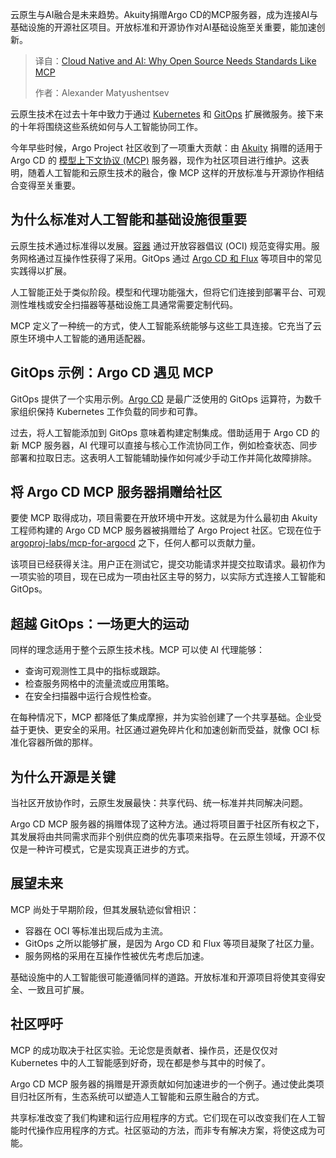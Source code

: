 <!--
title: 云原生AI时代：开源，为何亟需MCP这类标准？
cover: https://cdn.thenewstack.io/media/2025/10/3c5041d3-argocd-mcp-logo-2.png
summary: 云原生与AI融合是未来趋势。Akuity捐赠Argo CD的MCP服务器，成为连接AI与基础设施的开源社区项目。开放标准和开源协作对AI基础设施至关重要，能加速创新。
-->

云原生与AI融合是未来趋势。Akuity捐赠Argo CD的MCP服务器，成为连接AI与基础设施的开源社区项目。开放标准和开源协作对AI基础设施至关重要，能加速创新。

> 译自：[Cloud Native and AI: Why Open Source Needs Standards Like MCP](https://thenewstack.io/cloud-native-and-ai-why-open-source-needs-standards-like-mcp/)
> 
> 作者：Alexander Matyushentsev

云原生技术在过去十年中致力于通过 [Kubernetes](https://thenewstack.io/primer-how-kubernetes-came-to-be-what-it-is-and-why-you-should-care/) 和 [GitOps](https://thenewstack.io/4-core-principles-of-gitops/) 扩展微服务。接下来的十年将围绕这些系统如何与人工智能协同工作。

今年早些时候，Argo Project 社区收到了一项重大贡献：由 [Akuity](https://akuity.io/) 捐赠的适用于 Argo CD 的 [模型上下文协议 (MCP)](https://thenewstack.io/model-context-protocol-a-primer-for-the-developers/) 服务器，现作为社区项目进行维护。这表明，随着人工智能和云原生技术的融合，像 MCP 这样的开放标准与开源协作相结合变得至关重要。

## **为什么标准对人工智能和基础设施很重要**

云原生技术通过标准得以发展。[容器](https://thenewstack.io/introduction-to-containers/) 通过开放容器倡议 (OCI) 规范变得实用。服务网格通过互操作性获得了采用。GitOps 通过 [Argo CD 和 Flux](https://thenewstack.io/gitops-on-kubernetes-deciding-between-argo-cd-and-flux/) 等项目中的常见实践得以扩展。

人工智能正处于类似阶段。模型和代理功能强大，但将它们连接到部署平台、可观测性堆栈或安全扫描器等基础设施工具通常需要定制代码。

MCP 定义了一种统一的方式，使人工智能系统能够与这些工具连接。它充当了云原生环境中人工智能的通用适配器。

## **GitOps 示例：Argo CD 遇见 MCP**

GitOps 提供了一个实用示例。[Argo CD](https://thenewstack.io/survey-argocd-leaves-flux-and-other-gitops-platforms-behind/) 是最广泛使用的 GitOps 运算符，为数千家组织保持 Kubernetes 工作负载的同步和可靠。

过去，将人工智能添加到 GitOps 意味着构建定制集成。借助适用于 Argo CD 的新 MCP 服务器，AI 代理可以直接与核心工作流协同工作，例如检查状态、同步部署和拉取日志。这表明人工智能辅助操作如何减少手动工作并简化故障排除。

## **将 Argo CD MCP 服务器捐赠给社区**

要使 MCP 取得成功，项目需要在开放环境中开发。这就是为什么最初由 Akuity 工程师构建的 Argo CD MCP 服务器被捐赠给了 Argo Project 社区。它现在位于 [argoproj-labs/mcp-for-argocd](https://github.com/argoproj-labs/mcp-for-argocd) 之下，任何人都可以贡献力量。

该项目已经获得关注。用户正在测试它，提交功能请求并提交拉取请求。最初作为一项实验的项目，现在已成为一项由社区主导的努力，以实际方式连接人工智能和 GitOps。

## **超越 GitOps：一场更大的运动**

同样的理念适用于整个云原生技术栈。MCP 可以使 AI 代理能够：

*   查询可观测性工具中的指标或跟踪。
*   检查服务网格中的流量流或应用策略。
*   在安全扫描器中运行合规性检查。

在每种情况下，MCP 都降低了集成摩擦，并为实验创建了一个共享基础。企业受益于更快、更安全的采用。社区通过避免碎片化和加速创新而受益，就像 OCI 标准化容器所做的那样。

## **为什么开源是关键**

当社区开放协作时，云原生发展最快：共享代码、统一标准并共同解决问题。

Argo CD MCP 服务器的捐赠体现了这种方法。通过将项目置于社区所有权之下，其发展将由共同需求而非个别供应商的优先事项来指导。在云原生领域，开源不仅仅是一种许可模式，它是实现真正进步的方式。

## **展望未来**

MCP 尚处于早期阶段，但其发展轨迹似曾相识：

*   容器在 OCI 等标准出现后成为主流。
*   GitOps 之所以能够扩展，是因为 Argo CD 和 Flux 等项目凝聚了社区力量。
*   服务网格的采用在互操作性被优先考虑后加速。

基础设施中的人工智能很可能遵循同样的道路。开放标准和开源项目将使其变得安全、一致且可扩展。

## **社区呼吁**

MCP 的成功取决于社区实验。无论您是贡献者、操作员，还是仅仅对 Kubernetes 中的人工智能感到好奇，现在都是参与其中的时候了。

Argo CD MCP 服务器的捐赠是开源贡献如何加速进步的一个例子。通过使此类项目归社区所有，生态系统可以塑造人工智能和云原生融合的方式。

共享标准改变了我们构建和运行应用程序的方式。它们现在可以改变我们在人工智能时代操作应用程序的方式。社区驱动的方法，而非专有解决方案，将使这成为可能。